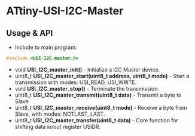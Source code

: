# ATtiny-USI-I2C-Master


## Usage & API
- Include to main program:
```C
#include <USI-I2C-master.h> 
```
- void **USI_I2C_master_init()** - Initialize a I2C Master device.
- uint8_t **USI_I2C_master_start(uint8_t address, uint8_t mode)** - Start a transmission with modes: USI_READ, USI_WRITE.
- void **USI_I2C_master_stop()** - Terminate the transmission.
- uint8_t **USI_I2C_master_transmit(uint8_t data)** - Transmit a byte to Slave
- uint8_t **USI_I2C_master_receive(uint8_t mode)** - Receive a byte from Slave, with modes: NOTLAST, LAST.
- uint8_t **USI_I2C_master_transfer(uint8_t data)** - Core function for shifting data in/out register USIDR.
